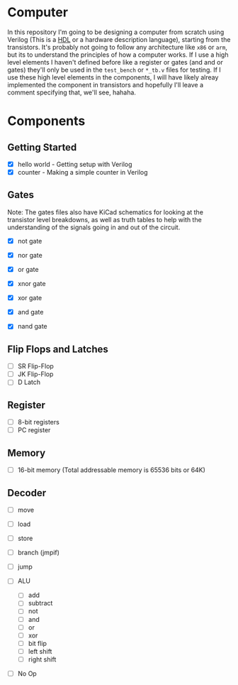 # Computer

In this repository I'm going to be designing a computer from scratch using Verilog (This is a [HDL](https://en.wikipedia.org/wiki/Hardware_description_language) or a hardware description language), starting from the transistors. It's probably not going to follow any architecture like `x86` or `arm`, but its to understand the principles of how a computer works. If I use a high level elements I haven't defined before like a register or gates (and and or gates) they'll only be used in the `test_bench` or `*_tb.v` files for testing. If I use these high level elements in the components, I will have likely alreay implemented the component in transistors and hopefully I'll leave a comment specifying that, we'll see, hahaha.

# Components

## Getting Started

- [x] hello world - Getting setup with Verilog
- [x] counter - Making a simple counter in Verilog

## Gates

Note: The gates files also have KiCad schematics for looking at the transistor level breakdowns, as well as truth tables to help with the understanding of the signals going in and out of the circuit.

- [x] not gate
- [x] nor gate
- [x] or gate
- [x] xnor gate
- [x] xor gate
- [x] and gate
- [x] nand gate


## Flip Flops and Latches

- [ ] SR Flip-Flop
- [ ] JK Flip-Flop
- [ ] D Latch

## Register

- [ ] 8-bit registers
- [ ] PC register

## Memory

- [ ] 16-bit memory (Total addressable memory is 65536 bits or 64K)

## Decoder

- [ ] move
- [ ] load
- [ ] store
- [ ] branch (jmpif)
- [ ] jump
- [ ] ALU
	- [ ] add
	- [ ] subtract
	- [ ] not
	- [ ] and
	- [ ] or
	- [ ] xor
	- [ ] bit flip
	- [ ] left shift
	- [ ] right shift
- [ ] No Op

